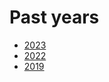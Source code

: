 # Past years

- [2023](https://github.com/czheo/aoc2023)
- [2022](https://github.com/czheo/aoc2022)
- [2019](https://github.com/czheo/aoc2019)
